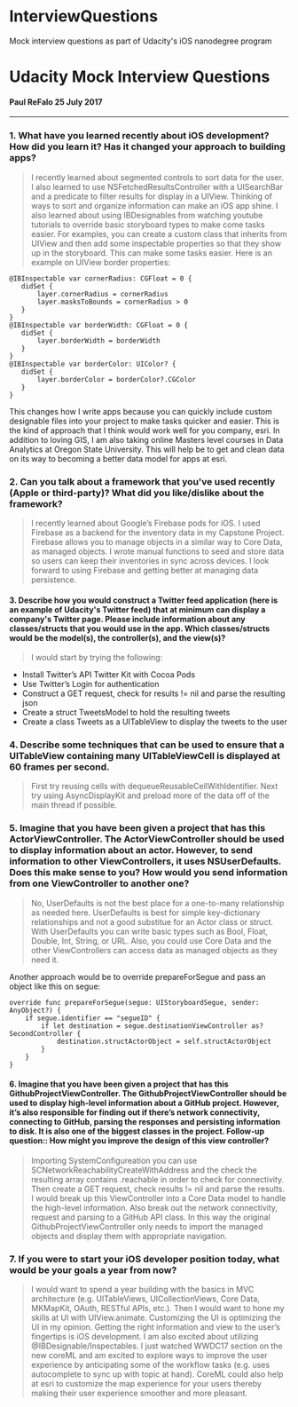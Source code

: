 # InterviewQuestions
Mock interview questions as part of Udacity's iOS nanodegree program

# Udacity Mock Interview Questions 
#### Paul ReFalo 25 July 2017

___


###	1.	What have you learned recently about iOS development? How did you learn it? Has it changed your approach to building apps?

>I recently learned about segmented controls to sort data for the user.  
I also learned to use NSFetchedResultsController with a  UISearchBar and a predicate to filter results for display in a UIView.  Thinking of ways to sort and organize information can make an iOS app shine.  I also learned about using IBDesignables from watching youtube tutorials to override basic storyboard types to make come tasks easier.  For examples, you can create a custom class that inherits from UIView and then add some inspectable properties so that they show up in the storyboard.  This can make some tasks easier.  Here is an example on UIView border properties:

```
@IBInspectable var cornerRadius: CGFloat = 0 {
   didSet {
       layer.cornerRadius = cornerRadius
       layer.masksToBounds = cornerRadius > 0
   }
}
@IBInspectable var borderWidth: CGFloat = 0 {
   didSet {
       layer.borderWidth = borderWidth
   }
}
@IBInspectable var borderColor: UIColor? {
   didSet {
       layer.borderColor = borderColor?.CGColor
   }
}
```

This changes how I write apps because you can quickly include custom designable files into your project to make tasks quicker and easier.  This is the kind of approach that I think would work well for you company, esri.  In addition to loving GIS, I am also taking online Masters level courses in Data Analytics at Oregon State University.  This will help be to get and clean data on its way to becoming a better data model for apps at esri.

###	2.	Can you talk about a framework that you've used recently (Apple or third-party)? What did you like/dislike about the framework?

>I recently learned about Google’s Firebase pods for iOS.  I used Firebase as a backend for the inventory data in my Capstone Project.  Firebase allows you to manage objects in a similar way to Core Data, as managed objects.  I wrote manual functions to seed and store data so users can keep their inventories in sync across devices.  I look forward to using Firebase and getting better at managing data persistence.


####	3.	Describe how you would construct a Twitter feed application (here is an example of Udacity's Twitter feed) that at minimum can display a company's Twitter page. Please include information about any classes/structs that you would use in the app. Which classes/structs would be the model(s), the controller(s), and the view(s)?

>I would start by trying the following:  
* Install Twitter’s API Twitter Kit with Cocoa Pods  
* Use Twitter’s Login for authentication
* Construct a GET request, check for results != nil and parse the resulting json
* Create a struct TweetsModel to hold the resulting tweets
* Create a class Tweets as a UITableView to display the tweets to the user

### 	4.	Describe some techniques that can be used to ensure that a UITableView containing many UITableViewCell is displayed at 60 frames per second.

>First try reusing cells with dequeueReusableCellWithIdentifier.  Next try using AsyncDisplayKit and preload more of the data off of the main thread if possible.

### 5.	Imagine that you have been given a project that has this ActorViewController. The ActorViewController should be used to display information about an actor. However, to send information to other ViewControllers, it uses NSUserDefaults. Does this make sense to you? How would you send information from one ViewController to another one?

>No, UserDefaults is not the best place for a one-to-many relationship as needed here.  UserDefaults is best for simple key-dictionary relationships and not a good substitue for an Actor class or struct.  With UserDefaults you can write basic types such as Bool, Float, Double, Int, String, or URL.  Also, you could use Core Data and the other ViewControllers can access data as managed objects as they need it.

Another approach would be to override prepareForSegue and pass an object like this on segue:

```
override func prepareForSegue(segue: UIStoryboardSegue, sender: AnyObject?) {
    if segue.identifier == "segueID" {
        if let destination = segue.destinationViewController as? SecondController {
            destination.structActorObject = self.structActorObject
        }
    }
}
```

#### 6.	Imagine that you have been given a project that has this GithubProjectViewController. The GithubProjectViewController should be used to display high-level information about a GitHub project. However, it’s also responsible for finding out if there’s network connectivity, connecting to GitHub, parsing the responses and persisting information to disk. It is also one of the biggest classes in the project. Follow-up question:: How might you improve the design of this view controller?

> Importing SystemConfigureation you can use SCNetworkReachabilityCreateWithAddress and the check the resulting array contains .reachable in order to check for connectivity.  Then create a GET request, check results != nil and parse the results.
I would break up this ViewController into a Core Data model to handle the high-level information.  Also break out the network connectivity, request and parsing to a GitHub API class.  In this way the original GithubProjectViewController only needs to import the managed objects and display them with appropriate navigation.

### 7.	If you were to start your iOS developer position today, what would be your goals a year from now?

> I would want to spend a year building with the basics in MVC architecture (e.g. UITableViews, UICollectionViews, Core Data, MKMapKit, OAuth, RESTful APIs, etc.).  Then I would want to hone my skills at UI with UIView.animate.  Customizing the UI is optimizing the UI in my opinion.  Getting the right information and view to the user’s fingertips is iOS development.  I am also excited about utilizing @IBDesignable/Inspectables.  I just watched WWDC17 section on the new coreML and am excited to explore ways to improve the user experience by anticipating some of the workflow tasks (e.g. uses autocomplete to sync up with topic at hand).  CoreML could also help at esri to customize the map experience for your users thereby making their user experience smoother and more pleasant.
